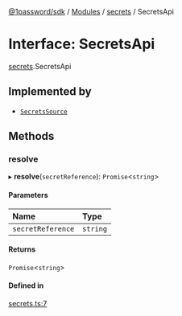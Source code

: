[@1password/sdk](../README.md) / [Modules](../modules.md) / [secrets](../modules/secrets.md) / SecretsApi

# Interface: SecretsApi

[secrets](../modules/secrets.md).SecretsApi

## Implemented by

- [`SecretsSource`](../classes/secrets.SecretsSource.md)

## Methods

### resolve

▸ **resolve**(`secretReference`): `Promise`\<`string`\>

#### Parameters

| Name | Type |
| :------ | :------ |
| `secretReference` | `string` |

#### Returns

`Promise`\<`string`\>

#### Defined in

[secrets.ts:7](https://github.com/1Password/1password-js-sdk/blob/14cb468/client/src/secrets.ts#L7)
